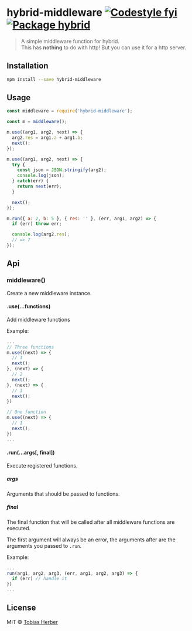 # hybrid-middleware [![Codestyle fyi](https://img.shields.io/badge/code%20style-fyi-E91E63.svg)](https://github.com/tobihrbr/fyi) [![Package hybrid](https://img.shields.io/badge/package-hybrid-69F0AE.svg)](https://github.com/tobihrbr/hybrid)

> A simple middleware function for hybrid.<br/>
> This has **nothing** to do with http! But you can use it for a http server.

## Installation

```bash
npm install --save hybrid-middleware
```

## Usage

```js
const middleware = require('hybrid-middleware');

const m = middleware();

m.use((arg1, arg2, next) => {
  arg2.res = arg1.a + arg1.b;
  next();
});

m.use((arg1, arg2, next) => {
  try {
    const json = JSON.stringify(arg2);
    console.log(json);
  } catch(err) {
    return next(err);
  }

  next();
});

m.run({ a: 2, b: 5 }, { res: '' }, (err, arg1, arg2) => {
  if (err) throw err;

  console.log(arg2.res);
  // => 7
});
```

## Api

### middleware()

Create a new middleware instance.

#### .use(...functions)

Add middleware functions

Example:

```js
...
// Three functions
m.use((next) => {
  // 1
  next();
}, (next) => {
  // 2
  next();
}, (next) => {
  // 3
  next();
})

// One function
m.use((next) => {
  // 1
  next();
})
...
```

#### .run(...args[, final])

Execute registered functions.

##### args

Arguments that should be passed to functions.

##### final

The final function that will be called after all middleware functions are executed.

The first argument will always be an error, the arguments after are the arguments you passed to `.run`.

Example:

```js
...
run(arg1, arg2, arg3, (err, arg1, arg2, arg3) => {
  if (err) // handle it
})
...
```

## License

MIT © [Tobias Herber](https://tobihrbr.com)
